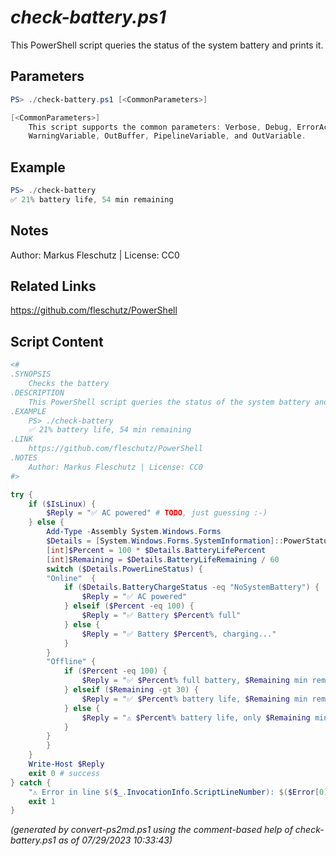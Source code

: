 *check-battery.ps1*
================

This PowerShell script queries the status of the system battery and prints it.

Parameters
----------
```powershell
PS> ./check-battery.ps1 [<CommonParameters>]

[<CommonParameters>]
    This script supports the common parameters: Verbose, Debug, ErrorAction, ErrorVariable, WarningAction, 
    WarningVariable, OutBuffer, PipelineVariable, and OutVariable.
```

Example
-------
```powershell
PS> ./check-battery
✅ 21% battery life, 54 min remaining

```

Notes
-----
Author: Markus Fleschutz | License: CC0

Related Links
-------------
https://github.com/fleschutz/PowerShell

Script Content
--------------
```powershell
<#
.SYNOPSIS
	Checks the battery
.DESCRIPTION
	This PowerShell script queries the status of the system battery and prints it.
.EXAMPLE
	PS> ./check-battery
	✅ 21% battery life, 54 min remaining
.LINK
	https://github.com/fleschutz/PowerShell
.NOTES
	Author: Markus Fleschutz | License: CC0
#>

try {
	if ($IsLinux) {
		$Reply = "✅ AC powered" # TODO, just guessing :-)
	} else {
		Add-Type -Assembly System.Windows.Forms
		$Details = [System.Windows.Forms.SystemInformation]::PowerStatus
		[int]$Percent = 100 * $Details.BatteryLifePercent
		[int]$Remaining = $Details.BatteryLifeRemaining / 60
		switch ($Details.PowerLineStatus) {
		"Online"  {
			if ($Details.BatteryChargeStatus -eq "NoSystemBattery") {
				$Reply = "✅ AC powered"
			} elseif ($Percent -eq 100) {
				$Reply = "✅ Battery $Percent% full"
			} else {
				$Reply = "✅ Battery $Percent%, charging..."
			}
		}
		"Offline" {
			if ($Percent -eq 100) {
				$Reply = "✅ $Percent% full battery, $Remaining min remaining"
			} elseif ($Remaining -gt 30) {
				$Reply = "✅ $Percent% battery life, $Remaining min remaining"
			} else {
				$Reply = "⚠️ $Percent% battery life, only $Remaining min remaining"
			}
		}
		}
	}
	Write-Host $Reply
	exit 0 # success
} catch {
	"⚠️ Error in line $($_.InvocationInfo.ScriptLineNumber): $($Error[0])"
	exit 1
}
```

*(generated by convert-ps2md.ps1 using the comment-based help of check-battery.ps1 as of 07/29/2023 10:33:43)*
